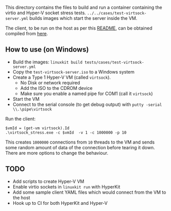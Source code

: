 This directory contains the files to build and run a container containing the
virtio and Hyper-V socket stress tests. `../../cases/test-virtsock-server.yml` builds images which start the server inside the VM.

The client, to be run on the host as per this [README](https://github.com/rneugeba/virtsock/blob/master/examples/README.md), can be obtained compiled from [here](https://github.com/rneugeba/virtsock).

## How to use (on Windows)

- Build the images: `linuxkit build tests/cases/test-virtsock-server.yml`
- Copy the `test-virtsock-server.iso` to a Windows system
- Create a Type 1 Hyper-V VM (called `virtsock`).
  - No Disk or network required
  - Add the ISO to the CDROM device
  - Make sure you enable a named pipe for COM1 (call it `virtsock`)
- Start the VM
- Connect to the serial console (to get debug output) with `putty -serial \\.\pipe\virtsock`

Run the client:
```
$vmId = (get-vm virtsock).Id
.\virtsock_stress.exe -c $vmId  -v 1 -c 1000000 -p 10
```

This creates `1000000` connections from `10` threads to the VM and
sends some random amount of data of the connection before tearing it
down. There are more options to change the behaviour.


## TODO

- Add scripts to create Hyper-V VM
- Enable virtio sockets in `linuxkit run` with HyperKit
- Add some sample client YAML files which would connect from the VM to the host
- Hook up to CI for both HyperKit and Hyper-V
